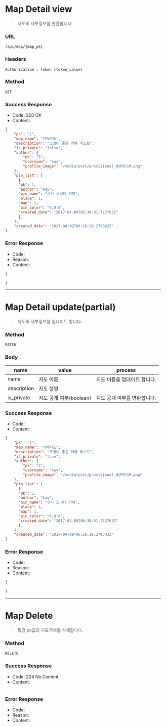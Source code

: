# Map Detail view

> 지도의 세부정보를 반환합니다.



### URL

`/api/map/{map_pk}`



### Headers

`Authorization : token [token_value]`



### Method

`GET`



### Success Response

* Code: 200 OK
* Content:

```json
{
    "pk": "1",
    "map_name": "카페지도",
    "description": "조명이 좋은 카페 리스트",
    "is_private": "false",
    "author": {
        "pk": "5",
        "username": "kay",
        "profile_image": "/media/post/provisional_dtP071M.png"
    },
    "pin_list": [
      {
      "pk": 1,
      "author": "kay",
      "pin_name": "신사 스터디 카페",
      "place": 1,
      "map": 1,
      "pin_color": "0,0,0",
      "created_date": "2017-04-09T06:30:01.772763Z"
      },
    ],
    "created_date": "2017-04-09T06:26:10.279343Z"
}
```



### Error Response

* Code:
* Reason:
* Content:

```json
{
  
}
```



___



# Map Detail update(partial)

> 지도의 세부정보를 업데이트 합니다.



### Method

`PATCH`



### Body

| name        | value             | process          |
| ----------- | ----------------- | ---------------- |
| name        | 지도 이름             | 지도 이름을 업데이트 합니다. |
| description | 지도 설명             |                  |
| is_private  | 지도 공개 여부(boolean) | 지도 공개 여부를 변환합니다. |



### Success Response

* Code:
* Content:

```json
{
    "pk": "1",
    "map_name": "카페지도",
    "description": "조명이 좋은 카페 리스트",
    "is_private": "true",
    "author": {
        "pk": "5",
        "username": "kay",
        "profile_image": "/media/post/provisional_dtP071M.png"
    },
    "pin_list": [
      {
      "pk": 1,
      "author": "kay",
      "pin_name": "신사 스터디 카페",
      "place": 1,
      "map": 1,
      "pin_color": "0,0,0",
      "created_date": "2017-04-09T06:30:01.772763Z"
      },
    ],
    "created_date": "2017-04-09T06:26:10.279343Z"
}
```



### Error Response

* Code:
* Reason:
* Content:

```json
{
  
}
```



___



# Map Delete

> 특정 pk값의 지도객체를 삭제합니다.



### Method

`DELETE`



### Success Response

* Code: 204 No Content
* Content:

```json

```



### Error Response

* Code: 
* Reason:
* Content:

```json

```

